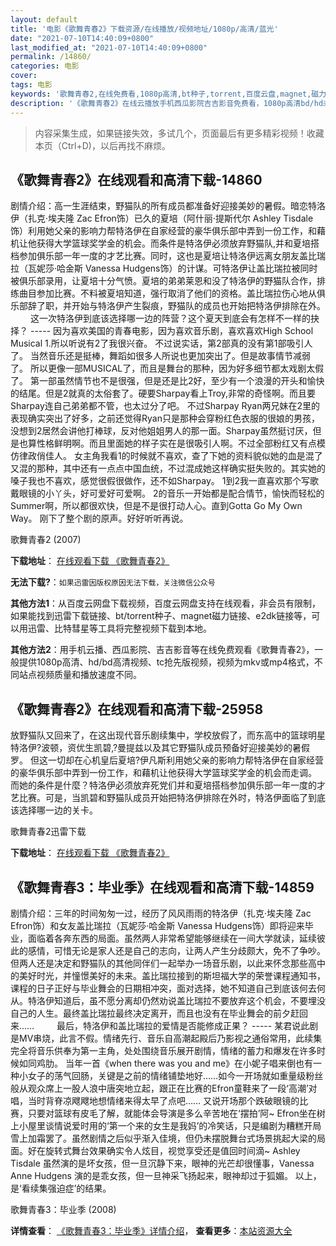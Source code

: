 ```yaml
---
layout: default
title: '电影《歌舞青春2》下载资源/在线播放/视频地址/1080p/高清/蓝光'
date: "2021-07-10T14:40:09+0800"
last_modified_at: "2021-07-10T14:40:09+0800"
permalink: /14860/
categories: 电影
cover:
tags: 电影
keywords: '歌舞青春2,在线免费看,1080p高清,bt种子,torrent,百度云盘,magnet,磁力链,迅雷下载资源'
description: '《歌舞青春2》在线云播放手机西瓜影院吉吉影音免费看，1080p高清bd/hd未删减完整版和tc抢先枪版，mkv/mp4格式，附带bt/torrent种子、magnet/磁力链、百度云盘、网盘资源迅雷下载链接'
---
```


>内容采集生成，如果链接失效，多试几个，页面最后有更多精彩视频！收藏本页（Ctrl+D)，以后再找不麻烦。


## 《歌舞青春2》在线观看和高清下载-14860

剧情介绍：高一生涯结束，野猫队的所有成员都准备好迎接美妙的暑假。暗恋特洛伊（扎克·埃夫隆 Zac Efron饰）已久的夏培（阿什丽·提斯代尔 Ashley Tisdale 饰）利用她父亲的影响力帮特洛伊在自家经营的豪华俱乐部中弄到一份工作，和藉机让他获得大学篮球奖学金的机会。而条件是特洛伊必须放弃野猫队,并和夏培搭档参加俱乐部一年一度的才艺比赛。同时，这也是夏培让特洛伊远离女朋友盖比瑞拉（瓦妮莎·哈金斯 Vanessa Hudgens饰）的计谋。可特洛伊让盖比瑞拉被同时被俱乐部录用，让夏培十分气愤。夏培的弟弟莱恩和没了特洛伊的野猫队合作，排练曲目参加比赛。不料被夏培知道，强行取消了他们的资格。盖比瑞拉伤心地从俱乐部辞了职，并开始与特洛伊产生裂痕，野猫队的成员也开始把特洛伊排除在外。  　　这一次特洛伊到底该选择哪一边的阵营？这个夏天到底会有怎样不一样的抉择？ ----- 因为喜欢美国的青春电影，因为喜欢音乐剧，喜欢喜欢High School Musical 1.所以听说有2了我很兴奋。 不过说实话，第2部真的没有第1部吸引人了。 当然音乐还是挺棒，舞蹈如很多人所说也更加突出了。但是故事情节减弱了。 所以更像一部MUSICAL了，而且是舞台的那种，因为好多细节都太戏剧太假了。 第一部虽然情节也不是很强，但是还是比2好，至少有一个浪漫的开头和愉快的结尾。但是2就真的太俗套了。硬要Sharpay看上Troy,非常的奇怪啊。而且要Sharpay连自己弟弟都不管，也太过分了吧。 不过Sharpay Ryan两兄妹在2里的表现确实突出了好多，之前还觉得Ryan只是那种会穿粉红色衣服的很娘的男孩，没想到2居然会讲他打棒球，反对他姐姐男人的那一面。Sharpay虽然挺讨厌，但是也算性格鲜明啊。而且里面她的样子实在是很吸引人啊。不过全部粉红又有点模仿律政俏佳人。 女主角我看1的时候就不喜欢，查了下她的资料貌似她的血是混了又混的那种，其中还有一点点中国血统，不过混成她这样确实挺失败的。其实她的嗓子我也不喜欢，感觉很假很做作，还不如Sharpay。 1到2我一直喜欢那个写歌戴眼镜的小丫头，好可爱好可爱啊。 2的音乐一开始都是配合情节，愉快而轻松的Summer啊，所以都很欢快，但是不是很打动人心。直到Gotta Go My Own Way。 刚下了整个剧的原声。好好听听再说。


歌舞青春2 (2007)

**下载地址**： [在线观看下载 《歌舞青春2》](https://www.btbtdy.me/btdy/dy4968.html) 


**无法下载?**：`如果迅雷因版权原因无法下载，关注微信公众号 `

**其他方法1**：从百度云网盘下载视频，百度云网盘支持在线观看，非会员有限制，如果能找到迅雷下载链接、bt/torrent种子、magnet磁力链接、e2dk链接等，可以用迅雷、比特彗星等工具将完整视频下载到本地。

**其他方法2**：用手机云播、西瓜影院、吉吉影音等在线免费观看《歌舞青春2》，一般提供1080p高清、hd/bd高清视频、tc抢先版视频，视频为mkv或mp4格式，不同站点视频质量和播放速度不同。


## 《歌舞青春2》在线观看和高清下载-25958

放野猫队又回来了，在这出现代音乐剧续集中，学校放假了，而东高中的篮球明星特洛伊?波顿，资优生凯碧,?曼提兹以及其它野猫队成员预备好迎接美妙的暑假罗。  但这一切却在心机皇后夏培?伊凡斯利用她父亲的影响力帮特洛伊在自家经营的豪华俱乐部中弄到一份工作，和藉机让他获得大学篮球奖学金的机会而走调。  而她的条件是什麼？特洛伊必须放弃死党们并和夏培搭档参加俱乐部一年一度的才艺比赛。可是，当凯碧和野猫队成员开始把特洛伊排除在外时，特洛伊面临了到底该选择哪一边的关卡。


歌舞青春2迅雷下载

**下载地址**： [在线观看下载 《歌舞青春2》](https://www.993dy.com//vod-detail-id-22185.html) 


## 《歌舞青春3：毕业季》在线观看和高清下载-14859

剧情介绍：三年的时间匆匆一过，经历了风风雨雨的特洛伊（扎克·埃夫隆 Zac Efron饰）和女友盖比瑞拉（瓦妮莎·哈金斯 Vanessa Hudgens饰）即将迎来毕业，面临着各奔东西的局面。虽然两人非常希望能够继续在一间大学就读，延续彼此的感情，可惜无论是家人还是自己的志向，让两人产生分歧颇大，免不了争吵。但两人还是决定和野猫队的其他同伴们一起举办一场音乐剧，以此来怀念那些高中的美好时光，并憧憬美好的未来。盖比瑞拉接到的斯坦福大学的荣誉课程通知书，课程的日子正好与毕业舞会的日期相冲突，面对选择，她不知道自己到底该何去何从。特洛伊知道后，虽不愿分离却仍然劝说盖比瑞拉不要放弃这个机会，不要埋没自己的人生。最终盖比瑞拉最终决定离开，而且也没有在毕业舞会的前夕赶回来……  　　最后，特洛伊和盖比瑞拉的爱情是否能修成正果？ ----- 某君说此剧是MV串烧，此言不假。情绪先行、音乐自高潮起殿后乃影视之通俗常用，此续集完全将音乐供奉为第一主角，处处围绕音乐展开剧情，情绪的蓄力和爆发在许多时候如同鸡肋。 当年一首《when there was you and me》在小妮子唱来倒也有一种小女子的荡气回肠，关键是之前的情绪铺垫地好……如今一开场就如重量级粉丝般从观众席上一股人浪中唐突地立起，跟正在比赛的Efron童鞋来了一段‘高潮’对唱，当时背脊凉飕飕地想情绪来得太早了点吧…… 又说开场那个跌破眼镜的比赛，只要对篮球有皮毛了解，就能体会导演是多么辛苦地在‘摆拍’阿~ Efron坐在树上小屋里谈情说爱时用的‘第一个来的女生是我妈’的冷笑话，只是编剧为糟糕开局雪上加霜罢了。虽然剧情之后似乎渐入佳境，但仍未摆脱舞台式场景挑起大梁的局面。好在旋转式舞台效果确实令人炫目，视觉享受还是值回时间滴~ Ashley Tisdale 虽然演的是坏女孩，但一旦沉静下来，眼神的光芒却很懂事，Vanessa Anne Hudgens 演的是乖女孩，但一旦神采飞扬起来，眼神却过于狐媚。 以上，是‘看续集强迫症’的结果。


歌舞青春3：毕业季 (2008)

**详情查看**： [《歌舞青春3：毕业季》详情介绍](/movie/14859/)， **查看更多**：[本站资源大全](/movie/t/all/)

